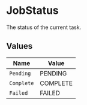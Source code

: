 # JobStatus

The status of the current task.


## Values

| Name       | Value      |
| ---------- | ---------- |
| `Pending`  | PENDING    |
| `Complete` | COMPLETE   |
| `Failed`   | FAILED     |